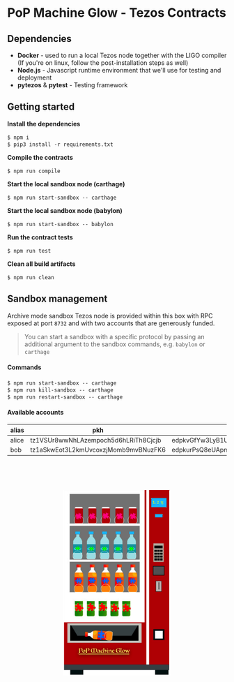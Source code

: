 # PoP Machine Glow - Tezos Contracts

## Dependencies

- **Docker** - used to run a local Tezos node together with the LIGO compiler (If you're on linux, follow the post-installation steps as well)
- **Node.js** - Javascript runtime environment that we'll use for testing and deployment
- **pytezos** & **pytest** - Testing framework

## Getting started

**Install the dependencies**
```shell
$ npm i
$ pip3 install -r requirements.txt
```

**Compile the contracts**
```shell
$ npm run compile
```

**Start the local sandbox node (carthage)**
```shell
$ npm run start-sandbox -- carthage
```

**Start the local sandbox node (babylon)**
```shell
$ npm run start-sandbox -- babylon
```

**Run the contract tests**
```shell
$ npm run test
```

**Clean all build artifacts**
```shell
$ npm run clean
```

## Sandbox management

Archive mode sandbox Tezos node is provided within this box with RPC exposed at port `8732` and with two accounts that are generously funded.

> You can start a sandbox with a specific protocol by passing an additional argument to the sandbox commands, e.g. `babylon` or `carthage`

#### Commands

```shell
$ npm run start-sandbox -- carthage
$ npm run kill-sandbox -- carthage
$ npm run restart-sandbox -- carthage
```

#### Available accounts
|alias  |pkh  |pk  |sk   |
|---|---|---|---|
|alice   |tz1VSUr8wwNhLAzempoch5d6hLRiTh8Cjcjb   |edpkvGfYw3LyB1UcCahKQk4rF2tvbMUk8GFiTuMjL75uGXrpvKXhjn   |edsk3QoqBuvdamxouPhin7swCvkQNgq4jP5KZPbwWNnwdZpSpJiEbq   |
|bob   |tz1aSkwEot3L2kmUvcoxzjMomb9mvBNuzFK6   |edpkurPsQ8eUApnLUJ9ZPDvu98E8VNj4KtJa1aZr16Cr5ow5VHKnz4   |edsk3RFfvaFaxbHx8BMtEW1rKQcPtDML3LXjNqMNLCzC3wLC1bWbAt   |

<br/><br/><br/>
<p align="center">
  <img width="250px" height="auto" src="https://raw.githubusercontent.com/Chain-of-Insight/pop-machine-glow/master/Documentation/assets/img/pop_machine.png">
</p>